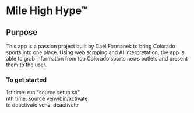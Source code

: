 # Mile High Hype™

## Purpose
This app is a passion project built by Cael Formanek to bring Colorado sports into one place. Using web scraping and AI interpretation, the app is able to grab information from top Colorado sports news outlets and present them to the user.

### To get started
1st time: run "source setup.sh" <br>
nth time: source venv/bin/activate <br>
to deactivate venv: deactivate <br>
